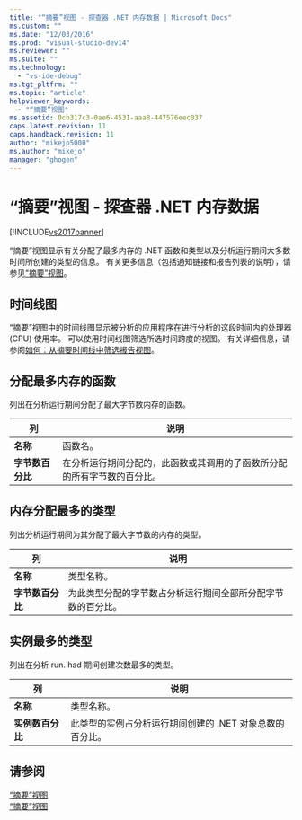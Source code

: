 ```yaml
---
title: "“摘要”视图 - 探查器 .NET 内存数据 | Microsoft Docs"
ms.custom: ""
ms.date: "12/03/2016"
ms.prod: "visual-studio-dev14"
ms.reviewer: ""
ms.suite: ""
ms.technology: 
  - "vs-ide-debug"
ms.tgt_pltfrm: ""
ms.topic: "article"
helpviewer_keywords: 
  - "“摘要”视图"
ms.assetid: 0cb317c3-0ae6-4531-aaa8-447576eec037
caps.latest.revision: 11
caps.handback.revision: 11
author: "mikejo5000"
ms.author: "mikejo"
manager: "ghogen"
---
```

# “摘要”视图 - 探查器 .NET 内存数据
[!INCLUDE[vs2017banner](../code-quality/includes/vs2017banner.md)]

“摘要”视图显示有关分配了最多内存的 .NET 函数和类型以及分析运行期间大多数时间所创建的类型的信息。  有关更多信息（包括通知链接和报告列表的说明），请参见[“摘要”视图](../profiling/summary-view.md)。  
  
## 时间线图  
 “摘要”视图中的时间线图显示被分析的应用程序在进行分析的这段时间内的处理器 \(CPU\) 使用率。  可以使用时间线图筛选所选时间跨度的视图。  有关详细信息，请参阅[如何：从摘要时间线中筛选报告视图](../Topic/How%20to:%20Filter%20Report%20Views%20from%20the%20Summary%20Timeline.md)。  
  
## 分配最多内存的函数  
 列出在分析运行期间分配了最大字节数内存的函数。  
  
|列|说明|  
|-------|--------|  
|**名称**|函数名。|  
|**字节数百分比**|在分析运行期间分配的，此函数或其调用的子函数所分配的所有字节数的百分比。|  
  
## 内存分配最多的类型  
 列出分析运行期间为其分配了最大字节数的内存的类型。  
  
|列|说明|  
|-------|--------|  
|**名称**|类型名称。|  
|**字节数百分比**|为此类型分配的字节数占分析运行期间全部所分配字节数的百分比。|  
  
## 实例最多的类型  
 列出在分析 run. had 期间创建次数最多的类型。  
  
|列|说明|  
|-------|--------|  
|**名称**|类型名称。|  
|**实例数百分比**|此类型的实例占分析运行期间创建的 .NET 对象总数的百分比。|  
  
## 请参阅  
 [“摘要”视图](../profiling/summary-view-sampling-data.md)   
 [“摘要”视图](../profiling/summary-view-instrumentation-data.md)